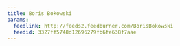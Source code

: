 ```yaml
---
title: Boris Bokowski
params:
  feedlink: http://feeds2.feedburner.com/BorisBokowski
  feedid: 3327ff5748d12696279fb6fe638f7aae
---
```

